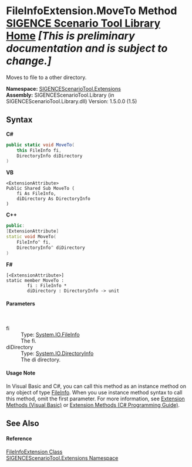 # FileInfoExtension.MoveTo Method <a href="https://github.com/ObiWanLansi/SIGENCE-Scenario-Tool">SIGENCE Scenario Tool Library Home</a> _**\[This is preliminary documentation and is subject to change.\]**_

Moves to file to a other directory.

**Namespace:**&nbsp;<a href="f2af11f5-ae9d-3dcc-a4a9-ba07a037925f.md">SIGENCEScenarioTool.Extensions</a><br />**Assembly:**&nbsp;SIGENCEScenarioTool.Library (in SIGENCEScenarioTool.Library.dll) Version: 1.5.0.0 (1.5)

## Syntax

**C#**<br />
``` C#
public static void MoveTo(
	this FileInfo fi,
	DirectoryInfo diDirectory
)
```

**VB**<br />
``` VB
<ExtensionAttribute>
Public Shared Sub MoveTo ( 
	fi As FileInfo,
	diDirectory As DirectoryInfo
)
```

**C++**<br />
``` C++
public:
[ExtensionAttribute]
static void MoveTo(
	FileInfo^ fi, 
	DirectoryInfo^ diDirectory
)
```

**F#**<br />
``` F#
[<ExtensionAttribute>]
static member MoveTo : 
        fi : FileInfo * 
        diDirectory : DirectoryInfo -> unit 

```


#### Parameters
&nbsp;<dl><dt>fi</dt><dd>Type: <a href="http://msdn2.microsoft.com/en-us/library/akth6b1k" target="_blank">System.IO.FileInfo</a><br />The fi.</dd><dt>diDirectory</dt><dd>Type: <a href="http://msdn2.microsoft.com/en-us/library/8s2fzb02" target="_blank">System.IO.DirectoryInfo</a><br />The di directory.</dd></dl>

#### Usage Note
In Visual Basic and C#, you can call this method as an instance method on any object of type <a href="http://msdn2.microsoft.com/en-us/library/akth6b1k" target="_blank">FileInfo</a>. When you use instance method syntax to call this method, omit the first parameter. For more information, see <a href="http://msdn.microsoft.com/en-us/library/bb384936.aspx">Extension Methods (Visual Basic)</a> or <a href="http://msdn.microsoft.com/en-us/library/bb383977.aspx">Extension Methods (C# Programming Guide)</a>.

## See Also


#### Reference
<a href="4b37a499-616c-9b4f-d611-dbfd41089a41.md">FileInfoExtension Class</a><br /><a href="f2af11f5-ae9d-3dcc-a4a9-ba07a037925f.md">SIGENCEScenarioTool.Extensions Namespace</a><br />